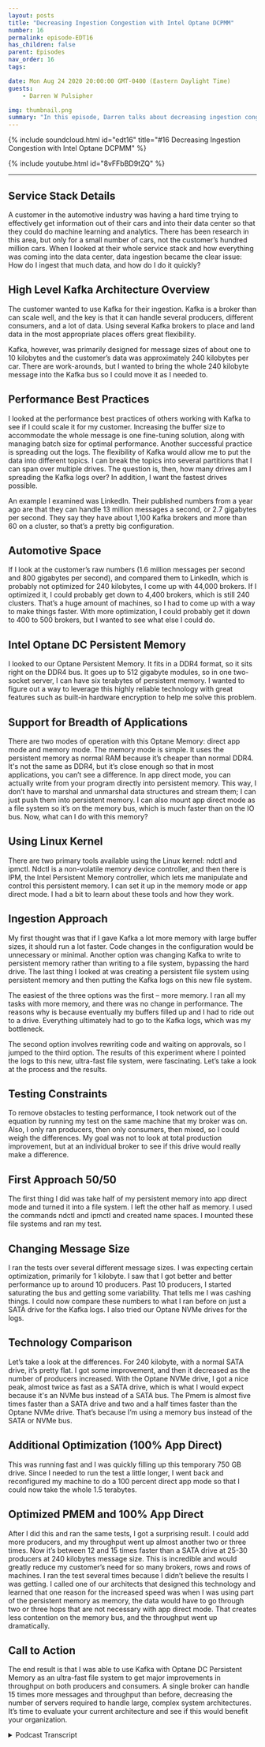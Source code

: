 ```yaml
---
layout: posts
title: "Decreasing Ingestion Congestion with Intel Optane DCPMM"
number: 16
permalink: episode-EDT16
has_children: false
parent: Episodes
nav_order: 16
tags:

date: Mon Aug 24 2020 20:00:00 GMT-0400 (Eastern Daylight Time)
guests:
    - Darren W Pulsipher

img: thumbnail.png
summary: "In this episode, Darren talks about decreasing ingestion congestion using Intel’s Optane DC Persistent Memory, and the experiment he conducted with surprising results. It just might change the way we think about programming in the future."
---
```


{% include soundcloud.html id="edt16" title="#16 Decreasing Ingestion Congestion with Intel Optane DCPMM" %}

{% include youtube.html id="8vFFbBD9tZQ" %}

---

## Service Stack Details

A customer in the automotive industry was having a hard time trying to effectively get information out of their cars and into their data center so that they could do machine learning and analytics. There has been research in this area, but only for a small number of cars, not the customer’s hundred million cars. When I looked at their whole service stack and how everything was coming into the data center, data ingestion became the clear issue: How do I ingest that much data, and how do I do it quickly?

## High Level Kafka Architecture Overview

The customer wanted to use Kafka for their ingestion. Kafka is a broker than can scale well, and the key is that it can handle several producers, different consumers, and a lot of data. Using several Kafka brokers to place and land data in the most appropriate places offers great flexibility.

Kafka, however, was primarily designed for message sizes of about one to 10 kilobytes and the customer’s data was approximately 240 kilobytes per car.  There are work-arounds, but I wanted to bring the whole 240 kilobyte message into the Kafka bus so I could move it as I needed to.

## Performance Best Practices

I looked at the performance best practices of others working with Kafka to see if I could scale it for my customer. Increasing the buffer size to accommodate the whole message is one fine-tuning solution, along with managing batch size for optimal performance. Another successful practice is spreading out the logs. The flexibility of Kafka would allow me to put the data into different topics. I can break the topics into several partitions that I can span over multiple drives.  The question is, then, how many drives am I spreading the Kafka logs over? In addition, I want the fastest drives possible.

An example I examined was LinkedIn. Their published numbers from a year ago are that they can handle 13 million messages a second, or 2.7 gigabytes per second. They say they have about 1,100 Kafka brokers and more than 60 on a cluster, so that’s a pretty big configuration.

## Automotive Space

If I look at the customer’s raw numbers (1.6 million messages per second and 800 gigabytes per second), and compared them to LinkedIn, which is probably not optimized for 240 kilobytes, I come up with 44,000 brokers. If I optimized it, I could probably get down to 4,400 brokers, which is still 240 clusters. That’s a huge amount of machines, so I had to come up with a way to make things faster. With more optimization, I could probably get it down to 400 to 500 brokers, but I wanted to see what else I could do.

## Intel Optane DC Persistent Memory

I looked to our Optane Persistent Memory. It fits in a DDR4 format, so it sits right on the DDR4 bus. It goes up to 512 gigabyte modules, so in one two-socket server, I can have six terabytes of persistent memory. I wanted to figure out a way to leverage this highly reliable technology with great features such as built-in hardware encryption to help me solve this problem.

## Support for Breadth of Applications

There are two modes of operation with this Optane Memory: direct app mode and memory mode. The memory mode is simple. It uses the persistent memory as normal RAM because it’s cheaper than normal DDR4. It's not the same as DDR4, but it’s close enough so that in most applications, you can’t see a difference.  In app direct mode, you can actually write from your program directly into persistent memory. This way, I don’t have to marshal and unmarshal data structures and stream them; I can just push them into persistent memory. I can also mount app direct mode as a file system so it’s on the memory bus, which is much faster than on the IO bus. Now, what can I do with this memory?

## Using Linux Kernel

There are two primary tools available using the Linux kernel: ndctl and ipmctl. Ndctl is a non-volatile memory device controller, and then there is IPM, the Intel Persistent Memory controller, which lets me manipulate and control this persistent memory. I can set it up in the memory mode or app direct mode.  I had a bit to learn about these tools and how they work.

## Ingestion Approach

My first thought was that if I gave Kafka a lot more memory with large buffer sizes, it should run a lot faster. Code changes in the configuration would be unnecessary or minimal.  Another option was changing Kafka to write to persistent memory rather than writing to a file system, bypassing the hard drive. The last thing I looked at was creating a persistent file system using persistent memory and then putting the Kafka logs on this new file system.

The easiest of the three options was the first – more memory. I ran all my tasks with more memory, and there was no change in performance. The reasons why is because eventually my buffers filled up and I had to ride out to a drive. Everything ultimately had to go to the Kafka logs, which was my bottleneck.

The second option involves rewriting code and waiting on approvals, so I jumped to the third option. The results of this experiment where I pointed the logs to this new, ultra-fast file system, were fascinating. Let’s take a look at the process and the results.

## Testing Constraints

To remove obstacles to testing performance, I took network out of the equation by running my test on the same machine that my broker was on. Also, I only ran producers, then only consumers, then mixed, so I could weigh the differences. My goal was not to look at total production improvement, but at an individual broker to see if this drive would really make a difference.

## First Approach 50/50

The first thing I did was take half of my persistent memory into app direct mode and turned it into a file system. I left the other half as memory. I used the commands ndctl and ipmctl and created name spaces. I mounted these file systems and ran my test.

## Changing Message Size

I ran the tests over several different message sizes. I was expecting certain optimization, primarily for 1 kilobyte. I saw that I got better and better performance up to around 10 producers. Past 10 producers, I started saturating the bus and getting some variability. That tells me I was cashing things. I could now compare these numbers to what I ran before on just a SATA drive for the Kafka logs. I also tried our Optane NVMe drives for the logs.

## Technology Comparison

Let’s take a look at the differences. For 240 kilobyte, with a normal SATA drive, it’s pretty flat. I got some improvement, and then it decreased as the number of producers increased. With the Optane NVMe drive, I got a nice peak, almost twice as fast as a SATA drive, which is what I would expect because it's an NVMe bus instead of a SATA bus. The Pmem is almost five times faster than a SATA drive and two and a half times faster than the Optane NVMe drive. That’s because I’m using a memory bus instead of the SATA or NVMe bus.

## Additional Optimization (100% App Direct)

This was running fast and I was quickly filling up this temporary 750 GB drive. Since I needed to run the test a little longer, I went back and reconfigured my machine to do a 100 percent direct app mode so that I could now take the whole 1.5 terabytes.

## Optimized PMEM and 100% App Direct

After I did this and ran the same tests, I got a surprising result. I could add more producers, and my throughput went up almost another two or three times. Now it’s between 12 and 15 times faster than a SATA drive at 25-30 producers at 240 kilobytes message size. This is incredible and would greatly reduce my customer’s need for so many brokers, rows and rows of machines. I ran the test several times because I didn’t believe the results I was getting. I called one of our architects that designed this technology and learned that one reason for the increased speed was when I was using part of the persistent memory as memory, the data would have to go through two or three hops that are not necessary with app direct mode. That creates less contention on the memory bus, and the throughput went up dramatically.

## Call to Action

The end result is that I was able to use Kafka with Optane DC Persistent Memory as an ultra-fast file system to get major improvements in throughput on both producers and consumers.  A single broker can handle 15 times more messages and throughput than before, decreasing the number of servers required to handle large, complex system architectures. It’s time to evaluate your current architecture and see if this would benefit your organization.
 


<details>
<summary> Podcast Transcript </summary>

<p></p>

</details>
